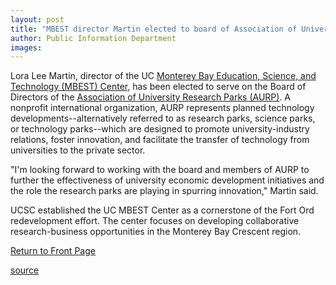 ```yaml
---
layout: post
title: "MBEST director Martin elected to board of Association of University Research Parks"
author: Public Information Department
images:
---
```


Lora Lee Martin, director of the UC [Monterey Bay Education, Science, and Technology (MBEST) Center][1], has been elected to serve on the Board of Directors of the [Association of University Research Parks (AURP)][2]. A nonprofit international organization, AURP represents planned technology developments--alternatively referred to as research parks, science parks, or technology parks--which are designed to promote university-industry relations, foster innovation, and facilitate the transfer of technology from universities to the private sector.

"I'm looking forward to working with the board and members of AURP to further the effectiveness of university economic development initiatives and the role the research parks are playing in spurring innovation," Martin said.

UCSC established the UC MBEST Center as a cornerstone of the Fort Ord redevelopment effort. The center focuses on developing collaborative research-business opportunities in the Monterey Bay Crescent region.

  

[Return to Front Page][3]

[1]: http://www.ucmbest.org
[2]: http://www.aurp.net
[3]: http://currents.ucsc.edu/

[source](http://www1.ucsc.edu/currents/04-05/10-11/awards-martin.asp "Permalink to awards-martin")
